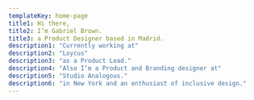 ```yaml
---
templateKey: home-page
title1: Hi there,
title2: I’m Gabriel Brown.
title3: a Product Designer based in Madrid.
description1: "Currently working at"
description2: "Loycus"
description3: "as a Product Lead."
description4: "Also I’m a Product and Branding designer at"
description5: "Studio Analogous."
description6: "in New York and an enthusiast of inclusive design."
---
```

